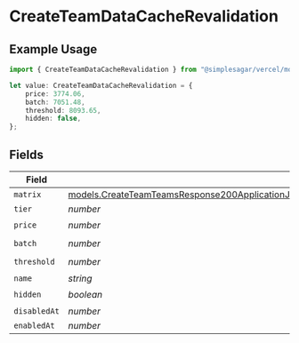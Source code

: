 # CreateTeamDataCacheRevalidation

## Example Usage

```typescript
import { CreateTeamDataCacheRevalidation } from "@simplesagar/vercel/models/createteamop.js";

let value: CreateTeamDataCacheRevalidation = {
    price: 3774.06,
    batch: 7051.48,
    threshold: 8093.65,
    hidden: false,
};
```

## Fields

| Field                                                                                                                                                                                                                          | Type                                                                                                                                                                                                                           | Required                                                                                                                                                                                                                       | Description                                                                                                                                                                                                                    |
| ------------------------------------------------------------------------------------------------------------------------------------------------------------------------------------------------------------------------------ | ------------------------------------------------------------------------------------------------------------------------------------------------------------------------------------------------------------------------------ | ------------------------------------------------------------------------------------------------------------------------------------------------------------------------------------------------------------------------------ | ------------------------------------------------------------------------------------------------------------------------------------------------------------------------------------------------------------------------------ |
| `matrix`                                                                                                                                                                                                                       | [models.CreateTeamTeamsResponse200ApplicationJSONResponseBodyBillingInvoiceItemsDataCacheRevalidationMatrix](../models/createteamteamsresponse200applicationjsonresponsebodybillinginvoiceitemsdatacacherevalidationmatrix.md) | :heavy_minus_sign:                                                                                                                                                                                                             | N/A                                                                                                                                                                                                                            |
| `tier`                                                                                                                                                                                                                         | *number*                                                                                                                                                                                                                       | :heavy_minus_sign:                                                                                                                                                                                                             | N/A                                                                                                                                                                                                                            |
| `price`                                                                                                                                                                                                                        | *number*                                                                                                                                                                                                                       | :heavy_check_mark:                                                                                                                                                                                                             | N/A                                                                                                                                                                                                                            |
| `batch`                                                                                                                                                                                                                        | *number*                                                                                                                                                                                                                       | :heavy_check_mark:                                                                                                                                                                                                             | N/A                                                                                                                                                                                                                            |
| `threshold`                                                                                                                                                                                                                    | *number*                                                                                                                                                                                                                       | :heavy_check_mark:                                                                                                                                                                                                             | N/A                                                                                                                                                                                                                            |
| `name`                                                                                                                                                                                                                         | *string*                                                                                                                                                                                                                       | :heavy_minus_sign:                                                                                                                                                                                                             | N/A                                                                                                                                                                                                                            |
| `hidden`                                                                                                                                                                                                                       | *boolean*                                                                                                                                                                                                                      | :heavy_check_mark:                                                                                                                                                                                                             | N/A                                                                                                                                                                                                                            |
| `disabledAt`                                                                                                                                                                                                                   | *number*                                                                                                                                                                                                                       | :heavy_minus_sign:                                                                                                                                                                                                             | N/A                                                                                                                                                                                                                            |
| `enabledAt`                                                                                                                                                                                                                    | *number*                                                                                                                                                                                                                       | :heavy_minus_sign:                                                                                                                                                                                                             | N/A                                                                                                                                                                                                                            |